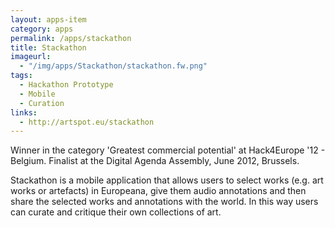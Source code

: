 ```yaml
---
layout: apps-item
category: apps
permalink: /apps/stackathon
title: Stackathon
imageurl:
  - "/img/apps/Stackathon/stackathon.fw.png"
tags:
  - Hackathon Prototype
  - Mobile
  - Curation
links:
  - http://artspot.eu/stackathon
---
```


Winner in the category 'Greatest commercial potential' at Hack4Europe '12 - Belgium. Finalist at the Digital Agenda Assembly, June 2012, Brussels.

Stackathon is a mobile application that allows users to select works (e.g. art works or artefacts) in Europeana, give them audio annotations and then share the selected works and annotations with the world. In this way users can curate and critique their own collections of art.
